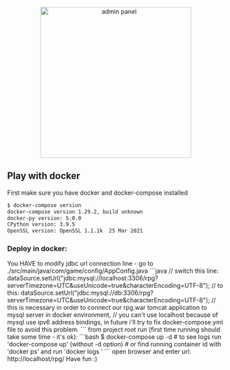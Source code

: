 <p align="center">
  <img src="https://github.com/owpk/jr-test-task/blob/master/img/screen.png" title="admin panel" width="350" height="350"/>
</p>

<h2> Play with docker  </h2>

  First make sure you have docker and docker-compose installed
```bash
$ docker-compose version
docker-compose version 1.29.2, build unknown
docker-py version: 5.0.0
CPython version: 3.9.5
OpenSSL version: OpenSSL 1.1.1k  25 Mar 2021
```
<h3>Deploy in docker:  </h3>
You HAVE to modify jdbc url connection line  
- go to ./src/main/java/com/game/config/AppConfig.java 
```java
// switch this line:
dataSource.setUrl("jdbc:mysql://localhost:3306/rpg?serverTimezone=UTC&useUnicode=true&characterEncoding=UTF-8");
// to this:
dataSource.setUrl("jdbc:mysql://db:3306/rpg?serverTimezone=UTC&useUnicode=true&characterEncoding=UTF-8");
// this is necessary in order to connect our rpg.war tomcat application to mysql server in docker environment, 
// you can't use localhost because of mysql use ipv6 address bindings, in future i'll try to fix docker-compose.yml file to avoid this problem.
```
from project root run (first time running should take some time - it's ok):
```bash
$ docker-compose up -d
# to see logs run 'docker-compose up' (without -d option) 
# or find running container id with 'docker ps' and run 'docker logs <container-id>'
```
open browser and enter url: http://localhost/rpg/  
Have fun :)  
